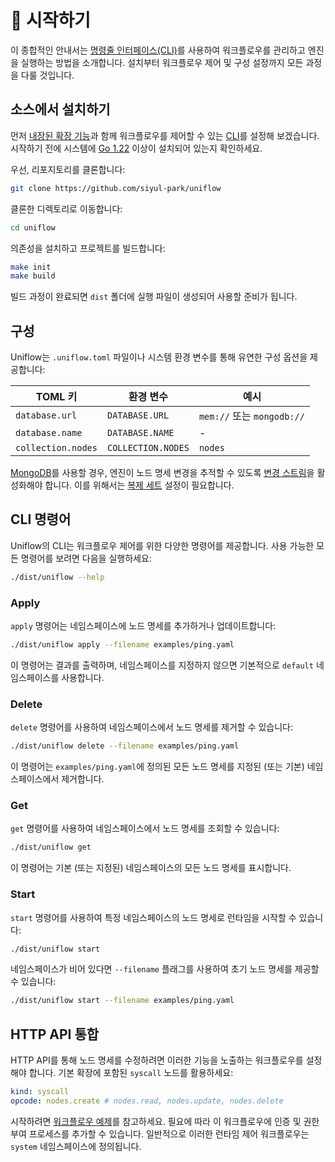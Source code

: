 # 🚀 시작하기

이 종합적인 안내서는 [명령줄 인터페이스(CLI)](../cmd/README_kr.md)를 사용하여 워크플로우를 관리하고 엔진을 실행하는 방법을 소개합니다. 설치부터 워크플로우 제어 및 구성 설정까지 모든 과정을 다룰 것입니다.

## 소스에서 설치하기

먼저 [내장된 확장 기능](../ext/README_kr.md)과 함께 워크플로우를 제어할 수 있는 [CLI](../cmd/README_kr.md)를 설정해 보겠습니다. 시작하기 전에 시스템에 [Go 1.22](https://go.dev/doc/install) 이상이 설치되어 있는지 확인하세요.

우선, 리포지토리를 클론합니다:

```sh
git clone https://github.com/siyul-park/uniflow
```

클론한 디렉토리로 이동합니다:

```sh
cd uniflow
```

의존성을 설치하고 프로젝트를 빌드합니다:

```sh
make init
make build
```

빌드 과정이 완료되면 `dist` 폴더에 실행 파일이 생성되어 사용할 준비가 됩니다.

## 구성

Uniflow는 `.uniflow.toml` 파일이나 시스템 환경 변수를 통해 유연한 구성 옵션을 제공합니다:

| TOML 키            | 환경 변수             | 예시                      |
|--------------------|--------------------|--------------------------|
| `database.url`     | `DATABASE.URL`     | `mem://` 또는 `mongodb://` |
| `database.name`    | `DATABASE.NAME`    | -                        |
| `collection.nodes` | `COLLECTION.NODES` | `nodes`                  |

[MongoDB](https://www.mongodb.com/)를 사용할 경우, 엔진이 노드 명세 변경을 추적할 수 있도록 [변경 스트림](https://www.mongodb.com/docs/manual/changeStreams/)을 활성화해야 합니다. 이를 위해서는 [복제 세트](https://www.mongodb.com/docs/manual/replication/) 설정이 필요합니다.

## CLI 명령어

Uniflow의 CLI는 워크플로우 제어를 위한 다양한 명령어를 제공합니다. 사용 가능한 모든 명령어를 보려면 다음을 실행하세요:

```sh
./dist/uniflow --help
```

### Apply

`apply` 명령어는 네임스페이스에 노드 명세를 추가하거나 업데이트합니다:

```sh
./dist/uniflow apply --filename examples/ping.yaml
```

이 명령어는 결과를 출력하며, 네임스페이스를 지정하지 않으면 기본적으로 `default` 네임스페이스를 사용합니다.

### Delete

`delete` 명령어를 사용하여 네임스페이스에서 노드 명세를 제거할 수 있습니다:

```sh
./dist/uniflow delete --filename examples/ping.yaml
```

이 명령어는 `examples/ping.yaml`에 정의된 모든 노드 명세를 지정된 (또는 기본) 네임스페이스에서 제거합니다.

### Get

`get` 명령어를 사용하여 네임스페이스에서 노드 명세를 조회할 수 있습니다:

```sh
./dist/uniflow get
```

이 명령어는 기본 (또는 지정된) 네임스페이스의 모든 노드 명세를 표시합니다.

### Start

`start` 명령어를 사용하여 특정 네임스페이스의 노드 명세로 런타임을 시작할 수 있습니다:

```sh
./dist/uniflow start
```

네임스페이스가 비어 있다면 `--filename` 플래그를 사용하여 초기 노드 명세를 제공할 수 있습니다:

```sh
./dist/uniflow start --filename examples/ping.yaml
```

## HTTP API 통합

HTTP API를 통해 노드 명세를 수정하려면 이러한 기능을 노출하는 워크플로우를 설정해야 합니다. 기본 확장에 포함된 `syscall` 노드를 활용하세요:

```yaml
kind: syscall
opcode: nodes.create # nodes.read, nodes.update, nodes.delete
```

시작하려면 [워크플로우 예제](../examples/system.yaml)를 참고하세요. 필요에 따라 이 워크플로우에 인증 및 권한 부여 프로세스를 추가할 수 있습니다. 일반적으로 이러한 런타임 제어 워크플로우는 `system` 네임스페이스에 정의됩니다.
